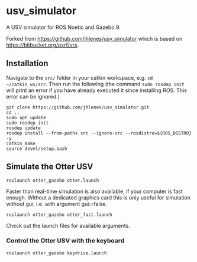 # usv_simulator
A USV simulator for ROS Noetic and Gazebo 9.

Forked from https://github.com/jhlenes/usv_simulator which is based on https://bitbucket.org/osrf/vrx.

## Installation
Navigate to the ```src/``` folder in your catkin workspace, e.g. ```cd ~/catkin_ws/src```. Then run the following (the command ```sudo rosdep init``` will print an error if you have already executed it since installing ROS. This error can be ignored.)
```
git clone https://github.com/jhlenes/usv_simulator.git
cd ..
sudo apt update
sudo rosdep init
rosdep update
rosdep install --from-paths src --ignore-src --rosdistro=${ROS_DISTRO} -y
catkin_make
source devel/setup.bash
```

## Simulate the Otter USV
```
roslaunch otter_gazebo otter.launch 
```
Faster than real-time simulation is also available, if your computer is fast enough. Without a dedicated graphics card this is only useful for simulation without gui, i.e. with argument gui:=false. 
```
roslaunch otter_gazebo otter_fast.launch 
```
Check out the launch files for available arguments.

### Control the Otter USV with the keyboard
```
roslaunch otter_gazebo keydrive.launch 
```

